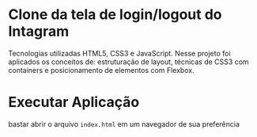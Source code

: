 # Clone da tela de login/logout do Intagram

Tecnologias utilizadas HTML5, CSS3 e JavaScript. Nesse projeto foi aplicados os conceitos de: estruturação de layout, técnicas de CSS3 com containers e posicionamento de elementos com Flexbox.

# Executar Aplicação

bastar abrir o arquivo `index.html` em um navegador de sua preferência